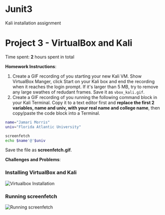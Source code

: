 # Junit3
Kali installation assignment
# Project 3 - VirtualBox and Kali

Time spent: **2** hours spent in total

**Homework Instructions**: 

1. Create a GIF recording of you starting your new Kali VM. Show VirtualBox Manger, click Start on your Kali box and end the recording when it reaches the login prompt. If it's larger than 5 MB, try to remove any large swathes of redudant frames. Save it as `vbox_kali.gif`.
2. Create a GIF recording of you running the following command block in your Kali Terminal. Copy it to a text editor first and **replace the first 2 variables, name and univ, with your real name and college name**, then copy/paste the code block into a Terminal. 

```bash
name="Jamari Morris"
univ="Florida Atlantic University"

screenfetch
echo $name'@'$univ
```

Save the file as **screenfetch.gif**.

**Challenges and Problems**: 

### Installing VirtualBox and Kali

<img src="https://recordit.co/PwvYksbfvx" alt="Virtualbox Installation">
 
### Running screenfetch

<img src="[https://recordit.co/PwvYksbfvx]" alt="Running screenfetch">
